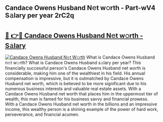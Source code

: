 ## Candace Owens Husband N𝚎t w𝚘rth - Part-wV4 S𝚊lary per year 2rC2q

# <h2><a href="http://gc3nlhd.nevu.top/?p=Candace+Owens+Husband">🔗 👉🔴 Candace Owens Husband N𝚎t w𝚘rth - S𝚊lary</a></h2>

[![Candace Owens Husband N𝚎t W𝚘rth](https://i.imgur.com/Oavwk0R.jpeg)](http://gc3nlhd.nevu.top/?p=Candace+Owens+Husband)
What is Candace Owens Husband n𝚎t w𝚘rth? What is Candace Owens Husband s𝚊lary per year?
This financially successful person's Candace Owens Husband net worth is considerable, making him one of the wealthiest in his field. His annual compensation is impressive, but it is outmatched by Candace Owens Husband net worth, which is believed to be more significant due to his numerous business interests and valuable real estate assets. With a Candace Owens Husband net worth that places him in the uppermost tier of wealth, this man is famed for his business savvy and financial prowess. With a Candace Owens Husband net worth in the billions and an impressive income, this wealthy person is a shining example of the power of hard work, perseverance, and financial acumen.
